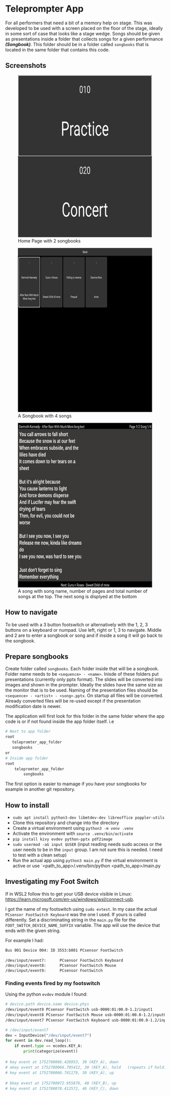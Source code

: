 # Teleprompter App

For all performers that need a bit of a memory help on stage. This was developed to be used with a screen placed on the floor
of the stage, ideally in some sort of case that looks like a stage wedge. Songs should be given as presentations inside a folder that collects songs for a given performance ***(Songbook)***. This folder should be in a folder called `songbooks` that is located in the same folder that contains this code.

## Screenshots


<figure>
    <img src="./assets/home.png"
        width="640" height="512"
         alt="Home">
    <figcaption>Home Page with 2 songbooks</figcaption>
</figure>

<figure>
    <img src="./assets/songbook.png"
        width="640" height="519"
         alt="Songbook">
    <figcaption>A Songbook with 4 songs</figcaption>
</figure>

<figure>
    <img src="./assets/song.png"
        width="640" height="520"
         alt="Song">
    <figcaption>A song with song name, number of pages and total number of songs at the top. The next song is displyed at the bottom</figcaption>
</figure>

## How to navigate

To be used with a 3 button footswitch or alternatively with the 1, 2, 3 buttons on a keyboard or numpad.
Use left, right or 1, 3 to navigate. Middle and 2 are to enter a songbook or song and if inside a song it will go back to the songbook.

## Prepare songbooks

Create folder called `songbooks`. Each folder inside that will be a songbook. Folder name needs to be `<sequence> - <name>`. Inisde of these folders put presentations (currently only pptx format). The slides will be converted into images and shown in the prompter. Ideally the slides have the same size as the monitor that is to be used. Naming of the presentation files should be `<sequence> - <artist> - <song>.pptx`. 
On startup all files will be converted. Already converted files will be re-used except if the presentation modification date is newer.

The application will first look for this folder in the same folder where the app code is or if not found inside the app folder itself.
i.e
```bash
# Next to app folder
root
   telepromter_app_folder
   songbooks
or
# Inside app folder
root
    telepromter_app_folder
        songbooks
```
The first option is easier to mamage if you have your songbooks for example in another git repository.

## How to install

- `sudo apt install python3-dev libmtdev-dev libreoffice poppler-utils`
- Clone this repository and change into the directory
- Create a virtual environment using `python3 -m venv .venv`
- Activate the environment with `source .venv/bin/activate`
- `pip install kivy evdev python-pptx pdf2image`
- `sudo usermod -aG input $USER` (input reading needs sudo access or the user needs to be in the `input` group. I am not sure this is needed. I need to test with a clean setup)
- Run the actual app using `python3 main.py` if the virtual environment is active or use `<path_to_app>/.venv/bin/python <path_to_app>/main.py

## Investigating my Foot Switch

If in WSL2 follow this to get your USB device visible in Linux: https://learn.microsoft.com/en-us/windows/wsl/connect-usb.

I got the name of my footswitch using `sudo evtest`. In my case the actual `PCsensor FootSwitch Keyboard` was the one I used. If yours is called differently. Set a discriminating string in the `main.py` file for the `FOOT_SWITCH_DEVICE_NAME_SUFFIX` variable. The app will use the device that ends with the given string.

For example I had:

```
Bus 001 Device 004: ID 3553:b001 PCsensor FootSwitch

/dev/input/event7:      PCsensor FootSwitch Keyboard
/dev/input/event8:      PCsensor FootSwitch Mouse
/dev/input/event9:      PCsensor FootSwitch
```

### Finding events fired by my footswitch

Using the python `evdev` module I found:

```bash
# device.path device.name device.phys
/dev/input/event9 PCsensor FootSwitch usb-0000:01:00.0-1.2/input1
/dev/input/event8 PCsensor FootSwitch Mouse usb-0000:01:00.0-1.2/input0
/dev/input/event7 PCsensor FootSwitch Keyboard usb-0000:01:00.0-1.2/input0
```

```python
# /dev/input/event7
dev = InputDevice("/dev/input/event7")
for event in dev.read_loop():
    if event.type == ecodes.KEY_A:
        print(categorize(event))

# key event at 1752780066.426953, 30 (KEY_A), down
# akey event at 1752780066.705412, 30 (KEY_A), hold   (repeats if holding)
# key event at 1752780066.741179, 30 (KEY_A), up

# bkey event at 1752780072.955876, 48 (KEY_B), up
# key event at 1752780078.412572, 46 (KEY_C), down
```
